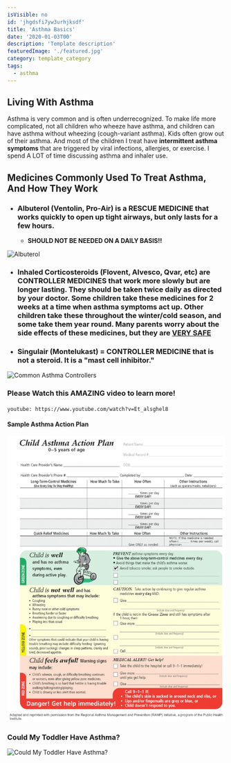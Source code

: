 ```yaml
---
isVisible: no
id: 'jhgdsfi7yw3urhjksdf'
title: 'Asthma Basics'
date: '2020-01-03T00'
description: 'Template description'
featuredImage: './featured.jpg'
category: template_category
tags:
  - asthma
---
```


## Living With Asthma

Asthma is very common and is often underrecognized. To make life more complicated, not all children who wheeze have asthma, and children can have asthma without wheezing (cough-variant asthma). Kids often grow out of their asthma. And most of the children I treat have **intermittent asthma symptoms** that are triggered by viral infections, allergies, or exercise. I spend A LOT of time discussing asthma and inhaler use.

## Medicines Commonly Used To Treat Asthma, And How They Work

* ### Albuterol (Ventolin, Pro-Air) is a **RESCUE MEDICINE** that works quickly to open up tight airways, but only lasts for a few hours. 
  * **SHOULD NOT BE NEEDED ON A DAILY BASIS!!**

![Albuterol](https://www.allivet.com/images/PRODUCT/large/7665.jpg)
  
* ### Inhaled Corticosteroids (Flovent, Alvesco, Qvar, etc) are **CONTROLLER MEDICINES** that work more slowly but are longer lasting. They should be taken twice daily as directed by your doctor.  Some children take these medicines for 2 weeks at a time when asthma symptoms act up. Other children take these throughout the winter/cold season, and some take them year round. Many parents worry about the side effects of these medicines, but they are **[VERY SAFE](https://www.chop.edu/health-resources/safety-steroids-asthma)**

* ### Singulair (Montelukast) = **CONTROLLER MEDICINE** that is not a steroid. It is a "mast cell inhibitor."

![Common Asthma Controllers](https://asthmaallergieschildren.com/wp-content/uploads/2012/05/asthma_medications3.jpg)

### Please Watch this AMAZING video to learn more!

`youtube: https://www.youtube.com/watch?v=Et_alsghel8`

#### Sample Asthma Action Plan

![Child Asthma Action Plan](./section3_component2f3-10b.jpg)

### Could My Toddler Have Asthma? 

![Could My Toddler Have Asthma?](https://www.nationaljewish.org/NJH/media/img/Health%20Insights/Infographics/Clues-Your-Toddler-May-Have-Asthma-Infographic.jpg)

